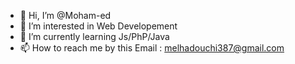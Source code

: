 - 👋 Hi, I’m @Moham-ed
- 👀 I’m interested in Web Developement
- 🌱 I’m currently learning Js/PhP/Java
- 📫 How to reach me by this Email : melhadouchi387@gmail.com


